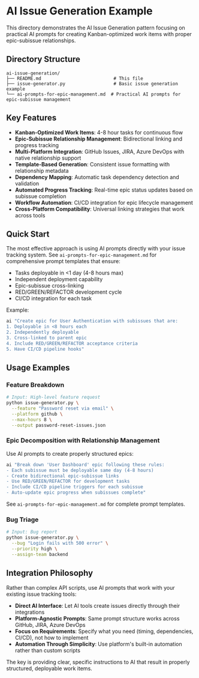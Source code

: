 # AI Issue Generation Example

This directory demonstrates the AI Issue Generation pattern focusing on practical AI prompts for creating Kanban-optimized work items with proper epic-subissue relationships.

## Directory Structure

```
ai-issue-generation/
├── README.md                           # This file
├── issue-generator.py                  # Basic issue generation example
└── ai-prompts-for-epic-management.md  # Practical AI prompts for epic-subissue management
```

## Key Features

- **Kanban-Optimized Work Items**: 4-8 hour tasks for continuous flow
- **Epic-Subissue Relationship Management**: Bidirectional linking and progress tracking
- **Multi-Platform Integration**: GitHub Issues, JIRA, Azure DevOps with native relationship support
- **Template-Based Generation**: Consistent issue formatting with relationship metadata
- **Dependency Mapping**: Automatic task dependency detection and validation
- **Automated Progress Tracking**: Real-time epic status updates based on subissue completion
- **Workflow Automation**: CI/CD integration for epic lifecycle management
- **Cross-Platform Compatibility**: Universal linking strategies that work across tools

## Quick Start

The most effective approach is using AI prompts directly with your issue tracking system. See `ai-prompts-for-epic-management.md` for comprehensive prompt templates that ensure:
- Tasks deployable in <1 day (4-8 hours max)
- Independent deployment capability
- Epic-subissue cross-linking
- RED/GREEN/REFACTOR development cycle
- CI/CD integration for each task

Example:
```bash
ai "Create epic for User Authentication with subissues that are:
1. Deployable in <8 hours each
2. Independently deployable
3. Cross-linked to parent epic
4. Include RED/GREEN/REFACTOR acceptance criteria
5. Have CI/CD pipeline hooks"
```

## Usage Examples

### Feature Breakdown
```bash
# Input: High-level feature request
python issue-generator.py \
  --feature "Password reset via email" \
  --platform github \
  --max-hours 8 \
  --output password-reset-issues.json
```

### Epic Decomposition with Relationship Management

Use AI prompts to create properly structured epics:

```bash
ai "Break down 'User Dashboard' epic following these rules:
- Each subissue must be deployable same day (4-8 hours)
- Create bidirectional epic-subissue links
- Use RED/GREEN/REFACTOR for development tasks
- Include CI/CD pipeline triggers for each subissue
- Auto-update epic progress when subissues complete"
```

See `ai-prompts-for-epic-management.md` for complete prompt templates.

### Bug Triage
```bash
# Input: Bug report
python issue-generator.py \
  --bug "Login fails with 500 error" \
  --priority high \
  --assign-team backend
```

## Integration Philosophy

Rather than complex API scripts, use AI prompts that work with your existing issue tracking tools:

- **Direct AI Interface**: Let AI tools create issues directly through their integrations
- **Platform-Agnostic Prompts**: Same prompt structure works across GitHub, JIRA, Azure DevOps
- **Focus on Requirements**: Specify what you need (timing, dependencies, CI/CD), not how to implement
- **Automation Through Simplicity**: Use platform's built-in automation rather than custom scripts

The key is providing clear, specific instructions to AI that result in properly structured, deployable work items.